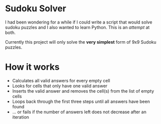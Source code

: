 # Sudoku Solver
I had been wondering for a while if I could write a script that would solve sudoku puzzles and I also wanted to learn Python. This is an *attempt* at both.

Currently this project will only solve the **very simplest** form of 9x9 Sudoku puzzles.

# How it works
- Calculates all valid answers for every empty cell
- Looks for cells that only have one valid answer
- Inserts the valid answer and removes the cell(s) from the list of empty cells
- Loops back through the first three steps until all answers have been found
- ... or fails if the number of answers left does not decrease after an iteration
